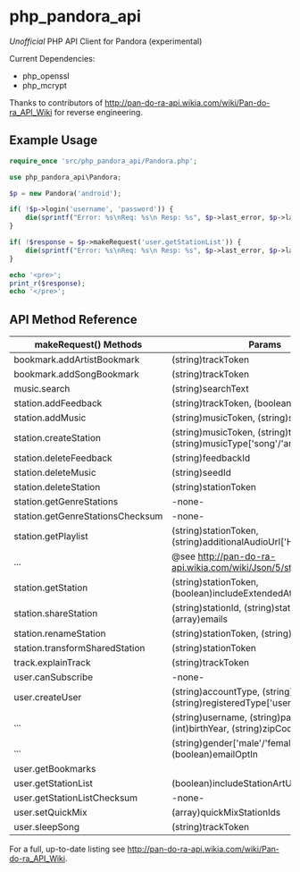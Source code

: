 # php_pandora_api

*Unofficial* PHP API Client for Pandora (experimental)

Current Dependencies:

* php_openssl
* php_mcrypt

Thanks to contributors of http://pan-do-ra-api.wikia.com/wiki/Pan-do-ra_API_Wiki for reverse engineering.

## Example Usage

```php
require_once 'src/php_pandora_api/Pandora.php';

use php_pandora_api\Pandora;

$p = new Pandora('android');

if( !$p->login('username', 'password')) {
    die(sprintf("Error: %s\nReq: %s\n Resp: %s", $p->last_error, $p->last_request_data, $p->last_response_data));
}

if( !$response = $p->makeRequest('user.getStationList')) {
    die(sprintf("Error: %s\nReq: %s\n Resp: %s", $p->last_error, $p->last_request_data, $p->last_response_data));
}

echo '<pre>';
print_r($response);
echo '</pre>';
```

## API Method Reference

| makeRequest() Methods            | Params
| -------------------------------- | ----------------------------------------
| bookmark.addArtistBookmark       | (string)trackToken
| bookmark.addSongBookmark         | (string)trackToken
| music.search                     | (string)searchText
| station.addFeedback              | (string)trackToken, (boolean)isPositive
| station.addMusic                 | (string)musicToken, (string)stationToken
| station.createStation            | (string)musicToken, (string)trackToken, (string)musicType['song'/'artist']
| station.deleteFeedback           | (string)feedbackId
| station.deleteMusic              | (string)seedId
| station.deleteStation            | (string)stationToken
| station.getGenreStations         | -none-
| station.getGenreStationsChecksum | -none-
| station.getPlaylist              | (string)stationToken, (string)additionalAudioUrl['HTTP_*_*','...']
| ...                              |   @see http://pan-do-ra-api.wikia.com/wiki/Json/5/station.getPlaylist
| station.getStation               | (string)stationToken, (boolean)includeExtendedAttributes
| station.shareStation             | (string)stationId, (string)stationToken, (array)emails
| station.renameStation            | (string)stationToken, (string)stationName
| station.transformSharedStation   | (string)stationToken
| track.explainTrack               | (string)trackToken
| user.canSubscribe                | -none-
| user.createUser                  | (string)accountType, (string)countryCode, (string)registeredType['user']
| ...                              |   (string)username, (string)password, (int)birthYear, (string)zipCode
| ...                              |   (string)gender['male'/'female'], (boolean)emailOptIn
| user.getBookmarks                |
| user.getStationList              | (boolean)includeStationArtUrl
| user.getStationListChecksum      | -none-
| user.setQuickMix                 | (array)quickMixStationIds
| user.sleepSong                   | (string)trackToken

For a full, up-to-date listing see http://pan-do-ra-api.wikia.com/wiki/Pan-do-ra_API_Wiki.
